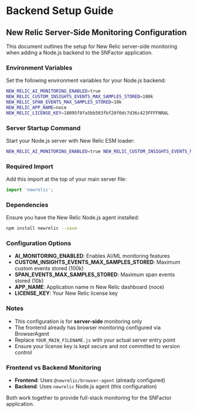# Backend Setup Guide

## New Relic Server-Side Monitoring Configuration

This document outlines the setup for New Relic server-side monitoring when adding a Node.js backend to the SNFactor application.

### Environment Variables

Set the following environment variables for your Node.js backend:

```bash
NEW_RELIC_AI_MONITORING_ENABLED=true
NEW_RELIC_CUSTOM_INSIGHTS_EVENTS_MAX_SAMPLES_STORED=100k
NEW_RELIC_SPAN_EVENTS_MAX_SAMPLES_STORED=10k
NEW_RELIC_APP_NAME=noce
NEW_RELIC_LICENSE_KEY=18095f8fa5bb503fbf20f0dc7d36c423FFFFNRAL
```

### Server Startup Command

Start your Node.js server with New Relic ESM loader:

```bash
NEW_RELIC_AI_MONITORING_ENABLED=true NEW_RELIC_CUSTOM_INSIGHTS_EVENTS_MAX_SAMPLES_STORED=100k NEW_RELIC_SPAN_EVENTS_MAX_SAMPLES_STORED=10k NEW_RELIC_APP_NAME=noce NEW_RELIC_LICENSE_KEY=18095f8fa5bb503fbf20f0dc7d36c423FFFFNRAL node -r newrelic server.js
```

### Required Import

Add this import at the top of your main server file:

```javascript
import 'newrelic';
```

### Dependencies

Ensure you have the New Relic Node.js agent installed:

```bash
npm install newrelic --save
```

### Configuration Options

- **AI_MONITORING_ENABLED**: Enables AI/ML monitoring features
- **CUSTOM_INSIGHTS_EVENTS_MAX_SAMPLES_STORED**: Maximum custom events stored (100k)
- **SPAN_EVENTS_MAX_SAMPLES_STORED**: Maximum span events stored (10k)
- **APP_NAME**: Application name in New Relic dashboard (noce)
- **LICENSE_KEY**: Your New Relic license key

### Notes

- This configuration is for **server-side** monitoring only
- The frontend already has browser monitoring configured via BrowserAgent
- Replace `YOUR_MAIN_FILENAME.js` with your actual server entry point
- Ensure your license key is kept secure and not committed to version control

### Frontend vs Backend Monitoring

- **Frontend**: Uses `@newrelic/browser-agent` (already configured)
- **Backend**: Uses `newrelic` Node.js agent (this configuration)

Both work together to provide full-stack monitoring for the SNFactor application.